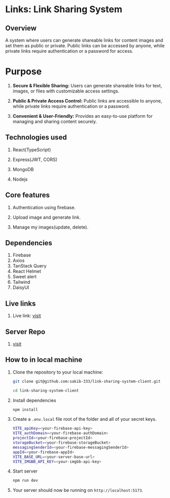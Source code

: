 # Links: Link Sharing System

## Overview

A system where users can generate shareable links for content images and set them as public or private. Public links can be accessed by anyone, while private links require authentication or a password for access.

# Purpose

1. **Secure & Flexible Sharing:** Users can generate shareable links for text, images, or files with customizable access settings.

2. **Public & Private Access Control:** Public links are accessible to anyone, while private links require authentication or a password.

3. **Convenient & User-Friendly:** Provides an easy-to-use platform for managing and sharing content securely.

## Technologies used

1. React(TypeScript)

2. Express(JWT, CORS)

3. MongoDB

4. Nodejs

## Core features

1. Authentication using firebase.

2. Upload image and generate link.

3. Manage my images(update, delete).

## Dependencies

1. Firebase
2. Axios
3. TanStack Query
4. React Helmet
5. Sweet alert
6. Tailwind
7. DaisyUI

## Live links

1. Live link: [visit](https://link-sharing-system-client.web.app)

## Server Repo

1. [visit](https://github.com/sakib-333/link-sharing-system-server)

## How to in local machine

1. Clone the repository to your local machine:

   ```bash
   git clone git@github.com:sakib-333/link-sharing-system-client.git

   cd link-sharing-system-client
   ```

2. Install dependencies

   ```bash
   npm install
   ```

3. Create a `.env.local` file root of the folder and all of your secret keys.

   ```bash
   VITE_apiKey=<your-firebase-api-key>
   VITE_authDomain=<your-firebase-authDomain>
   projectId=<your-firebase-projectId>
   storageBucket=<your-firebase-storageBucket>
   messagingSenderId=<your-firebase-messagingSenderId>
   appId=<your-firebase-appId>
   VITE_BASE_URL=<your-server-base-url>
   VITE_IMGBB_API_KEY=<your-imgbb-api-key>
   ```

4. Start server

   ```bash
   npm run dev
   ```

5. Your server should now be running on `http://localhost:5173`.
